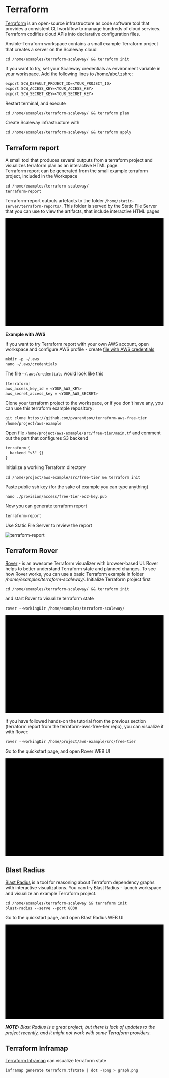 # Terraform 

[Terraform](https://www.terraform.io/) is an open-source infrastructure as code software tool that provides a consistent CLI workflow to manage hundreds of cloud services. Terraform codifies cloud APIs into declarative configuration files.  

Ansible-Terraform workspace contains a small example Terraform project that creates a server on the Scaleway cloud 

```
cd /home/examples/terraform-scaleway/ && terraform init
``` 

If you want to try, set your Scaleway credentials as environment variable in your workspace. 
Add the following lines to /home/abc/.zshrc:

```
export SCW_DEFAULT_PROJECT_ID=<YOUR_PROJECT_ID>
export SCW_ACCESS_KEY=<YOUR_ACCESS_KEY>
export SCW_SECRET_KEY=<YOUR_SECRET_KEY>
```

Restart terminal, and execute 

```
cd /home/examples/terraform-scaleway/ && terraform plan
``` 

Create Scaleway infrastructure with 

```
cd /home/examples/terraform-scaleway/ && terraform apply
``` 

## Terraform report

A small tool that produces several outputs from a terraform project and visualizes terraform plan as an interactive HTML page.  
Terraform report can be generated from the small example terraform project, included in the Workspace

```
cd /home/examples/terraform-scaleway/ 
terraform-report
```  

Terraform-report outputs artefacts to the folder `/home/static-server/terraform-reports/`. This folder is served by the Static File Server that you 
can use to view the artifacts, that include interactive HTML pages 

![terraform-report](img/terraform-report-scaleway.gif)

**Example with AWS**

If you want to try Terraform report with your own AWS account, open workspace and configure AWS profile - 
create [file with AWS credentials](https://docs.aws.amazon.com/cli/latest/userguide/cli-configure-profiles.html)

```
mkdir -p ~/.aws  
nano ~/.aws/credentials
```  

The file `~/.aws/credentials` would look like this

```
[terraform]
aws_access_key_id = <YOUR_AWS_KEY>
aws_secret_access_key = <YOUR_AWS_SECRET>
```

Clone your terraform project to the workspace, or if you don't have any, you can use this terraform example repository:

```
git clone https://github.com/pvarentsov/terraform-aws-free-tier /home/project/aws-example
``` 

Open file `/home/project/aws-example/src/free-tier/main.tf` and comment out the part that configures S3 backend

```
terraform {
  backend "s3" {}
}
```

Initialize a working Terraform directory 

```
cd /home/project/aws-example/src/free-tier && terraform init
```  

Paste public ssh key (for the sake of example you can type anything)  

```
nano ./provision/access/free-tier-ec2-key.pub
```

Now you can generate terraform report 

```
terraform-report
```  

Use Static File Server to review the report 

![terraform-report](img/terraform-report.gif)

## Terraform Rover

[Rover](https://github.com/im2nguyen/rover) - is an awesome Terraform visualizer with browser-based UI. Rover helps to better understand 
Terraform state and planned changes. To see how Rover works, you can use a basic Terraform example in folder */home/examples/terraform-scaleway/*. 
Initialize Terraform project first  

```
cd /home/examples/terraform-scaleway/ && terraform init
```  

and start Rover to visualize terraform state 

```
rover --workingDir /home/examples/terraform-scaleway/
```  

![rover scaleway](img/rover-scaleway.gif)

If you have followed hands-on the tutorial from the previous section (terraform report from the terraform-aws-free-tier repo), you 
can visualize it with Rover:

```
rover --workingDir /home/project/aws-example/src/free-tier
```

Go to the quickstart page, and open Rover WEB UI

![rover aws](img/rover-aws.gif)

## Blast Radius

[Blast Radius](https://github.com/28mm/blast-radius) is a tool for reasoning about Terraform dependency graphs with interactive visualizations. 
You can try Blast Radius - launch workspace and visualize an example Terraform project.  

```
cd /home/examples/terraform-scaleway && terraform init
blast-radius --serve --port 8030
```

Go to the quickstart page, and open Blast Radius WEB UI

![blast radius](img/blast-radius.gif)

***NOTE:** Blast Radius is a great project, but there is lack of updates to the project recently, and it might not work 
with some Terraform providers.*

## Terraform Inframap

[Terraform Inframap](https://github.com/cycloidio/inframap) can visualize terraform state

```
inframap generate terraform.tfstate | dot -Tpng > graph.png
```
